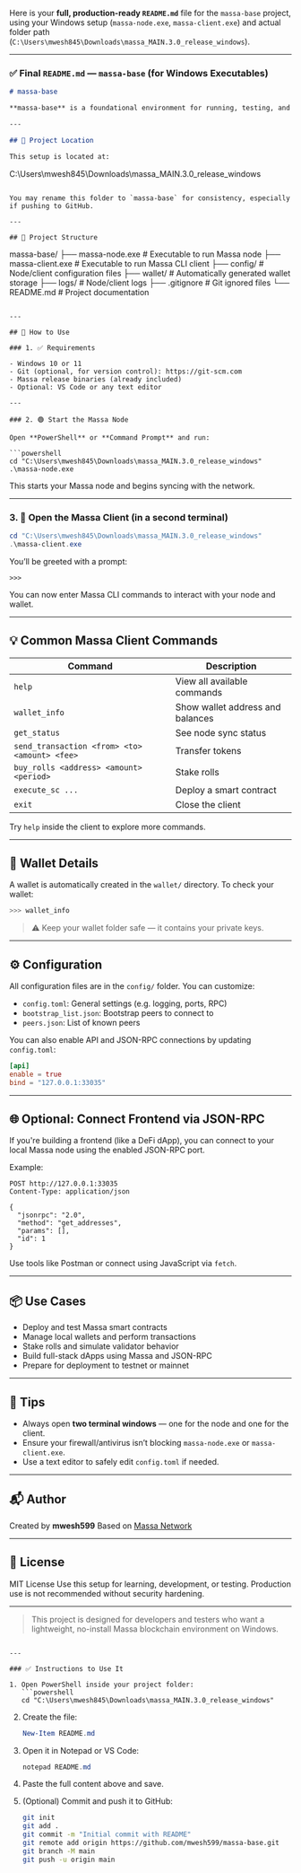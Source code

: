 Here is your **full, production-ready `README.md`** file for the `massa-base` project, using your Windows setup (`massa-node.exe`, `massa-client.exe`) and actual folder path (`C:\Users\mwesh845\Downloads\massa_MAIN.3.0_release_windows`).


---

### ✅ Final `README.md` — `massa-base` (for Windows Executables)

```markdown
# massa-base

**massa-base** is a foundational environment for running, testing, and interacting with the [Massa Blockchain](https://massa.net) locally on Windows. This project uses the official `massa-node.exe` and `massa-client.exe` binaries to simulate a working blockchain node and client interface for smart contracts, staking, and wallet operations.

---

## 📁 Project Location

This setup is located at:

```

C:\Users\mwesh845\Downloads\massa\_MAIN.3.0\_release\_windows

```

You may rename this folder to `massa-base` for consistency, especially if pushing to GitHub.

---

## 🧱 Project Structure

```

massa-base/
├── massa-node.exe         # Executable to run Massa node
├── massa-client.exe       # Executable to run Massa CLI client
├── config/                # Node/client configuration files
├── wallet/                # Automatically generated wallet storage
├── logs/                  # Node/client logs
├── .gitignore             # Git ignored files
└── README.md              # Project documentation

````

---

## 🚀 How to Use

### 1. ✅ Requirements

- Windows 10 or 11
- Git (optional, for version control): https://git-scm.com
- Massa release binaries (already included)
- Optional: VS Code or any text editor

---

### 2. 🟢 Start the Massa Node

Open **PowerShell** or **Command Prompt** and run:

```powershell
cd "C:\Users\mwesh845\Downloads\massa_MAIN.3.0_release_windows"
.\massa-node.exe
````

This starts your Massa node and begins syncing with the network.

---

### 3. 💬 Open the Massa Client (in a second terminal)

```powershell
cd "C:\Users\mwesh845\Downloads\massa_MAIN.3.0_release_windows"
.\massa-client.exe
```

You’ll be greeted with a prompt:

```
>>>
```

You can now enter Massa CLI commands to interact with your node and wallet.

---

## 💡 Common Massa Client Commands

| Command                                       | Description                      |
| --------------------------------------------- | -------------------------------- |
| `help`                                        | View all available commands      |
| `wallet_info`                                 | Show wallet address and balances |
| `get_status`                                  | See node sync status             |
| `send_transaction <from> <to> <amount> <fee>` | Transfer tokens                  |
| `buy_rolls <address> <amount> <period>`       | Stake rolls                      |
| `execute_sc ...`                              | Deploy a smart contract          |
| `exit`                                        | Close the client                 |

Try `help` inside the client to explore more commands.

---

## 🔐 Wallet Details

A wallet is automatically created in the `wallet/` directory. To check your wallet:

```bash
>>> wallet_info
```

> ⚠️ Keep your wallet folder safe — it contains your private keys.

---

## ⚙️ Configuration

All configuration files are in the `config/` folder. You can customize:

* `config.toml`: General settings (e.g. logging, ports, RPC)
* `bootstrap_list.json`: Bootstrap peers to connect to
* `peers.json`: List of known peers

You can also enable API and JSON-RPC connections by updating `config.toml`:

```toml
[api]
enable = true
bind = "127.0.0.1:33035"
```

---

## 🌐 Optional: Connect Frontend via JSON-RPC

If you're building a frontend (like a DeFi dApp), you can connect to your local Massa node using the enabled JSON-RPC port.

Example:

```http
POST http://127.0.0.1:33035
Content-Type: application/json

{
  "jsonrpc": "2.0",
  "method": "get_addresses",
  "params": [],
  "id": 1
}
```

Use tools like Postman or connect using JavaScript via `fetch`.

---

## 📦 Use Cases

* Deploy and test Massa smart contracts
* Manage local wallets and perform transactions
* Stake rolls and simulate validator behavior
* Build full-stack dApps using Massa and JSON-RPC
* Prepare for deployment to testnet or mainnet

---

## 📘 Tips

* Always open **two terminal windows** — one for the node and one for the client.
* Ensure your firewall/antivirus isn’t blocking `massa-node.exe` or `massa-client.exe`.
* Use a text editor to safely edit `config.toml` if needed.

---

## 📬 Author

Created by **mwesh599**
Based on [Massa Network](https://massa.net)

---

## 📝 License

MIT License
Use this setup for learning, development, or testing. Production use is not recommended without security hardening.

---

> This project is designed for developers and testers who want a lightweight, no-install Massa blockchain environment on Windows.

````

---

### ✅ Instructions to Use It

1. Open PowerShell inside your project folder:
   ```powershell
   cd "C:\Users\mwesh845\Downloads\massa_MAIN.3.0_release_windows"
````

2. Create the file:

   ```powershell
   New-Item README.md
   ```

3. Open it in Notepad or VS Code:

   ```powershell
   notepad README.md
   ```

4. Paste the full content above and save.

5. (Optional) Commit and push it to GitHub:

   ```bash
   git init
   git add .
   git commit -m "Initial commit with README"
   git remote add origin https://github.com/mwesh599/massa-base.git
   git branch -M main
   git push -u origin main
   ```

